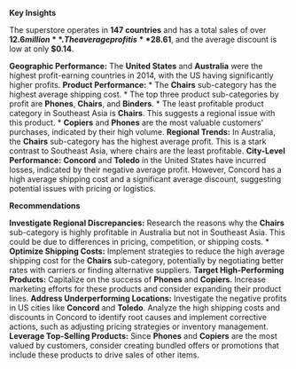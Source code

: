 **Key Insights**

The superstore operates in **147 countries** and has a total sales of over **$12.6 million**. The average profit is **$28.61**, and the average discount is low at only **$0.14**.

**Geographic Performance:** The **United States** and **Australia** were the highest profit-earning countries in 2014, with the US having significantly higher profits.
**Product Performance:**
    * The **Chairs** sub-category has the highest average shipping cost.
    * The top three product sub-categories by profit are **Phones**, **Chairs**, and **Binders**.
    * The least profitable product category in Southeast Asia is **Chairs**. This suggests a regional issue with this product.
    * **Copiers** and **Phones** are the most valuable customers' purchases, indicated by their high volume.
**Regional Trends:** In Australia, the **Chairs** sub-category has the highest average profit. This is a stark contrast to Southeast Asia, where chairs are the least profitable.
**City-Level Performance:** **Concord** and **Toledo** in the United States have incurred losses, indicated by their negative average profit. However, Concord has a high average shipping cost and a significant average discount, suggesting potential issues with pricing or logistics.

**Recommendations**

**Investigate Regional Discrepancies:** Research the reasons why the **Chairs** sub-category is highly profitable in Australia but not in Southeast Asia. This could be due to differences in pricing, competition, or shipping costs. * **Optimize Shipping Costs:** Implement strategies to reduce the high average shipping cost for the **Chairs** sub-category, potentially by negotiating better rates with carriers or finding alternative suppliers.
**Target High-Performing Products:** Capitalize on the success of **Phones** and **Copiers**. Increase marketing efforts for these products and consider expanding their product lines.
**Address Underperforming Locations:** Investigate the negative profits in US cities like **Concord** and **Toledo**. Analyze the high shipping costs and discounts in Concord to identify root causes and implement corrective actions, such as adjusting pricing strategies or inventory management.
**Leverage Top-Selling Products:** Since **Phones** and **Copiers** are the most valued by customers, consider creating bundled offers or promotions that include these products to drive sales of other items.
